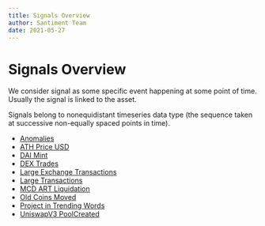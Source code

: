 ```yaml
---
title: Signals Overview
author: Santiment Team
date: 2021-05-27
---
```

# Signals Overview

We consider signal as some specific event happening at some point of time. Usually the signal is linked to the asset.

Signals belong to nonequidistant timeseries data type (the sequence taken at successive non-equally spaced points in time).

- [Anomalies](/signals/anomalies)
- [ATH Price USD](/signals/ath-price-usd)
- [DAI Mint](/signals/dai-mint)
- [DEX Trades](/signals/dex-trades)
- [Large Exchange Transactions](/signals/large-exchange-transactions)
- [Large Transactions](/signals/large-transactions)
- [MCD ART Liquidation](/signals/mcd-art-liquidation)
- [Old Coins Moved](/signals/old-coins-moved)
- [Project in Trending Words](/signals/project-in-trending-words)
- [UniswapV3 PoolCreated](/signals/uniswapv3-poolcreated)

